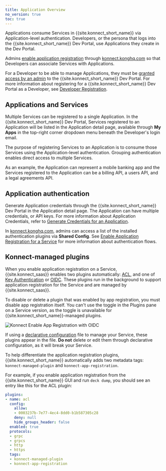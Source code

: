 ```yaml
---
title: Application Overview
no_version: true
toc: true
---
```


Applications consume Services in {{site.konnect_short_name}} via Application-level authentication. Developers, or the persona that logs into the {{site.konnect_short_name}} Dev Portal, use Applications they create in the Dev Portal.

Admins [enable application registration](/konnect/dev-portal/applications/enable-app-reg/) through [konnect.konghq.com](https://konnect.konghq.com) so that Developers can associate Services with Applications.

For a Developer to be able to manage Applications, they must be [granted access by an admin](/konnect/dev-portal/access-and-approval/manage-devs/) to the {{site.konnect_short_name}} Dev Portal. For more information about registering for a {{site.konnect_short_name}} Dev Portal as a Developer, see [Developer Registration](/konnect/dev-portal/access-and-approval/dev-reg/).

## Applications and Services

Multiple Services can be registered to a single Application. In the {{site.konnect_short_name}} Dev Portal, Services registered to an Application will be listed in the Application detail page, available through **My Apps** in the top-right corner dropdown menu beneath the Developer's login email.

The purpose of registering Services to an Application is to consume those Services using the Application-level authentication. Grouping authentication enables direct access to multiple Services.

As an example, the Application can represent a mobile banking app and the Services registered to the Application can be a billing API, a users API, and a legal agreements API.

## Application authentication

Generate Application credentials through the {{site.konnect_short_name}} Dev Portal in the Application detail page. The Application can have multiple credentials, or API keys. For more information about Application Credentials, refer to [Generate Credentials for an Application](/konnect/dev-portal/applications/dev-gen-creds/).

In [konnect.konghq.com](https://konnect.konghq.com), admins can access a list of the installed authentication plugins via **Shared Config**. See [Enable Application Registration for a Service](/konnect/dev-portal/applications/enable-app-reg/) for more information about authentication flows.

## Konnect-managed plugins

When you enable application registration on a Service,
{{site.konnect_saas}} enables two plugins automatically:
[ACL](/hub/kong-inc/acl), and one of [Key Authentication](/hub/kong-inc/key-auth)
or [OIDC](/hub/kong-inc/openid-connect). These plugins run in the background to
support application registration for the Service and are managed by
{{site.konnect_saas}}.

To disable or delete a plugin that was enabled by app registration,
you must disable app registration itself. You can't use the toggle in the
Plugins pane on a Service version, as the toggle is unavailable for
{{site.konnect_short_name}}-managed plugins.

![Konnect Enable App Registration with OIDC](/assets/images/docs/konnect/konnect-enable-app-reg-oidc-toggle.png)

If using a [declarative configuration](/konnect/getting-started/declarative-config)
file to manage your Service, these plugins appear in the file. **Do not**
delete or edit them through declarative configuration, as it will break your Service.

To help differentiate the application registration plugins,
{{site.konnect_short_name}} automatically adds two metadata tags:
`konnect-managed-plugin` and `konnect-app-registration`.

For example, if you enable application registration from the
{{site.konnect_short_name}} GUI and run `deck dump`, you should see
an entry like this for the ACL plugin:

```yaml
plugins:
- name: acl
  config:
    allow:
    - 0003237b-7e77-4ec4-8dd0-b1b587305c28
    deny: null
    hide_groups_header: false
  enabled: true
  protocols:
  - grpc
  - grpcs
  - http
  - https
  tags:
  - konnect-managed-plugin
  - konnect-app-registration
  ```
